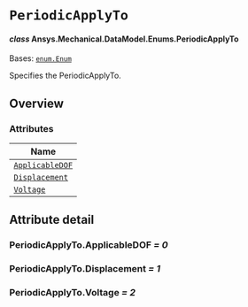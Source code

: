 # `PeriodicApplyTo`

<a id="ansys.mechanical.stubs.v242.Ansys.Mechanical.DataModel.Enums.PeriodicApplyTo"></a>

#### *class* Ansys.Mechanical.DataModel.Enums.PeriodicApplyTo

Bases: [`enum.Enum`](https://docs.python.org/3/library/enum.html#enum.Enum)

Specifies the PeriodicApplyTo.

<!-- !! processed by numpydoc !! -->

<a id="overview"></a>

## Overview

### Attributes

| Name |
| ---------------------------------------------------------------------------------------------------------------------------- |
| [`ApplicableDOF`](#PeriodicApplyTo.ApplicableDOF) |
| [`Displacement`](#PeriodicApplyTo.Displacement) |
| [`Voltage`](#PeriodicApplyTo.Voltage) |

<a id="attribute-detail"></a>

## Attribute detail

<a id="PeriodicApplyTo.ApplicableDOF"></a>

### PeriodicApplyTo.ApplicableDOF *= 0*

<a id="PeriodicApplyTo.Displacement"></a>

### PeriodicApplyTo.Displacement *= 1*

<a id="PeriodicApplyTo.Voltage"></a>

### PeriodicApplyTo.Voltage *= 2*


